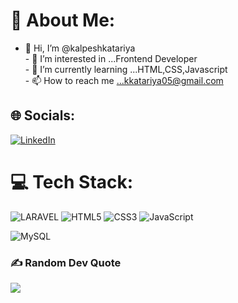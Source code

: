 <!-- ### Hi there 👋 -->

<!--
**Patel-Vijay45/Patel-Vijay45** is a ✨ _special_ ✨ repository because its `README.md` (this file) appears on your GitHub profile.

Here are some ideas to get you started:

- 🔭 I’m currently working on ...
- 🌱 I’m currently learning ...
- 👯 I’m looking to collaborate on ...
- 🤔 I’m looking for help with ...
- 💬 Ask me about ...
- 📫 How to reach me: ...
- 😄 Pronouns: ...
- ⚡ Fun fact: ...
-->

# 💫 About Me:
- 👋 Hi, I’m @kalpeshkatariya<br>- 👀 I’m interested in ...Frontend Developer<br>- 🌱 I’m currently learning ...HTML,CSS,Javascript<br>- 📫 How to reach me ...kkatariya05@gmail.com


## 🌐 Socials:
[![LinkedIn](https://img.shields.io/badge/LinkedIn-%230077B5.svg?logo=linkedin&logoColor=white)](https://www.linkedin.com/in/vijay-patel-a50ab4202) 

# 💻 Tech Stack:
![LARAVEL](https://img.shields.io/badge/LARAVEL?style=platic&logo=laravel&logoColor=red)
 ![HTML5](https://img.shields.io/badge/html5-%23E34F26.svg?style=for-the-badge&logo=html5&logoColor=white) ![CSS3](https://img.shields.io/badge/css3-%231572B6.svg?style=for-the-badge&logo=css3&logoColor=white) ![JavaScript](https://img.shields.io/badge/javascript-%23323330.svg?style=for-the-badge&logo=javascript&logoColor=%23F7DF1E)
 <!-- ![React](https://img.shields.io/badge/react-%2320232a.svg?style=for-the-badge&logo=react&logoColor=%2361DAFB) -->
 ![MySQL](https://img.shields.io/badge/mysql-%2300f.svg?style=for-the-badge&logo=mysql&logoColor=white)
<!--
# 📊 GitHub Stats:
![](https://github-readme-stats.vercel.app/api?username=kalpeshkatariya&theme=dark&hide_border=false&include_all_commits=true&count_private=true)<br/>
![](https://github-readme-streak-stats.herokuapp.com/?user=kalpeshkatariya&theme=dark&hide_border=false)<br/>
![](https://github-readme-stats.vercel.app/api/top-langs/?username=kalpeshkatariya&theme=dark&hide_border=false&include_all_commits=true&count_private=true&layout=compact)
-->
### ✍️ Random Dev Quote
![](https://quotes-github-readme.vercel.app/api?type=horizontal&theme=dark)
